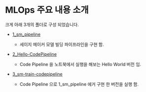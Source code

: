 # MLOps 주요 내용 소개

크게 아래 3개의 폴더로 구성 되었습니다. 

- [1_sm_pipeline](1_sm_pipeline/README.md)
    - 세이지 메이커 모델 빌딩 파이프라인을 구현 함.


- [2_Hello-CodePipeline](2_Hello-CodePipeline/README.md)
    - Code Pipeline 을 노트북에서 실행을 해보는 Hello World 버전 임.


- [3_sm-train-codepipeline](3_sm-train-codepipeline/README.md)
    - Code Pipeline 으로 1_sm_pipeline 에거 구현 한 버전을 실행 함.


